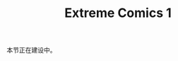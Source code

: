 ﻿---
layout: post-ea

title: Extreme Comics 1
meta: Extreme Comics 1
logo: S.jpg
order: 2

category: comics

lang: cn
ref: first_comics
---

本节正在建设中。
